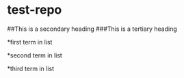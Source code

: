 test-repo
=========

##This is a secondary heading
###This is a tertiary heading

*first term in list

*second term in list

*third term in list
